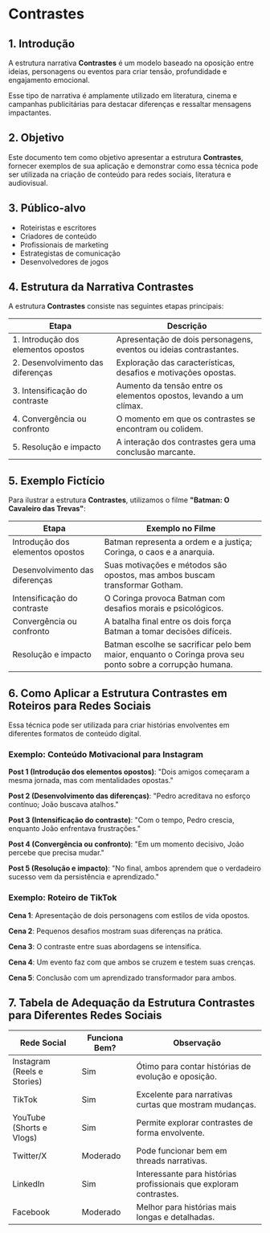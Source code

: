 # Contrastes

## 1. Introdução
A estrutura narrativa **Contrastes** é um modelo baseado na oposição entre ideias, personagens ou eventos para criar tensão, profundidade e engajamento emocional. 

Esse tipo de narrativa é amplamente utilizado em literatura, cinema e campanhas publicitárias para destacar diferenças e ressaltar mensagens impactantes.

## 2. Objetivo
Este documento tem como objetivo apresentar a estrutura **Contrastes**, fornecer exemplos de sua aplicação e demonstrar como essa técnica pode ser utilizada na criação de conteúdo para redes sociais, literatura e audiovisual.

## 3. Público-alvo
- Roteiristas e escritores
- Criadores de conteúdo
- Profissionais de marketing
- Estrategistas de comunicação
- Desenvolvedores de jogos

## 4. Estrutura da Narrativa Contrastes
A estrutura **Contrastes** consiste nas seguintes etapas principais:

| Etapa | Descrição |
|-------|------------|
| 1. Introdução dos elementos opostos | Apresentação de dois personagens, eventos ou ideias contrastantes. |
| 2. Desenvolvimento das diferenças | Exploração das características, desafios e motivações opostas. |
| 3. Intensificação do contraste | Aumento da tensão entre os elementos opostos, levando a um clímax. |
| 4. Convergência ou confronto | O momento em que os contrastes se encontram ou colidem. |
| 5. Resolução e impacto | A interação dos contrastes gera uma conclusão marcante. |

## 5. Exemplo Fictício
Para ilustrar a estrutura **Contrastes**, utilizamos o filme **"Batman: O Cavaleiro das Trevas"**:

| Etapa | Exemplo no Filme |
|-------|-----------------|
| Introdução dos elementos opostos | Batman representa a ordem e a justiça; Coringa, o caos e a anarquia. |
| Desenvolvimento das diferenças | Suas motivações e métodos são opostos, mas ambos buscam transformar Gotham. |
| Intensificação do contraste | O Coringa provoca Batman com desafios morais e psicológicos. |
| Convergência ou confronto | A batalha final entre os dois força Batman a tomar decisões difíceis. |
| Resolução e impacto | Batman escolhe se sacrificar pelo bem maior, enquanto o Coringa prova seu ponto sobre a corrupção humana. |

## 6. Como Aplicar a Estrutura Contrastes em Roteiros para Redes Sociais
Essa técnica pode ser utilizada para criar histórias envolventes em diferentes formatos de conteúdo digital.

### Exemplo: Conteúdo Motivacional para Instagram
**Post 1 (Introdução dos elementos opostos)**: "Dois amigos começaram a mesma jornada, mas com mentalidades opostas."

**Post 2 (Desenvolvimento das diferenças)**: "Pedro acreditava no esforço contínuo; João buscava atalhos."

**Post 3 (Intensificação do contraste)**: "Com o tempo, Pedro crescia, enquanto João enfrentava frustrações."

**Post 4 (Convergência ou confronto)**: "Em um momento decisivo, João percebe que precisa mudar."

**Post 5 (Resolução e impacto)**: "No final, ambos aprendem que o verdadeiro sucesso vem da persistência e aprendizado."

### Exemplo: Roteiro de TikTok
**Cena 1**: Apresentação de dois personagens com estilos de vida opostos.

**Cena 2**: Pequenos desafios mostram suas diferenças na prática.

**Cena 3**: O contraste entre suas abordagens se intensifica.

**Cena 4**: Um evento faz com que ambos se cruzem e testem suas crenças.

**Cena 5**: Conclusão com um aprendizado transformador para ambos.

## 7. Tabela de Adequação da Estrutura Contrastes para Diferentes Redes Sociais

| Rede Social | Funciona Bem? | Observação |
|------------|--------------|--------------|
| Instagram (Reels e Stories) | Sim | Ótimo para contar histórias de evolução e oposição. |
| TikTok | Sim | Excelente para narrativas curtas que mostram mudanças. |
| YouTube (Shorts e Vlogs) | Sim | Permite explorar contrastes de forma envolvente. |
| Twitter/X | Moderado | Pode funcionar bem em threads narrativas. |
| LinkedIn | Sim | Interessante para histórias profissionais que exploram contrastes. |
| Facebook | Moderado | Melhor para histórias mais longas e detalhadas. |